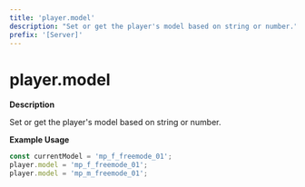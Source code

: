 ```yaml
---
title: 'player.model'
description: "Set or get the player's model based on string or number."
prefix: '[Server]'
---
```


# player.model

**Description**

Set or get the player's model based on string or number.

**Example Usage**

```js
const currentModel = 'mp_f_freemode_01';
player.model = 'mp_f_freemode_01';
player.model = 'mp_m_freemode_01';
```
